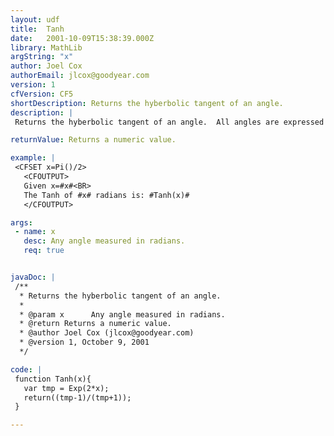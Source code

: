 ```yaml
---
layout: udf
title:  Tanh
date:   2001-10-09T15:38:39.000Z
library: MathLib
argString: "x"
author: Joel Cox
authorEmail: jlcox@goodyear.com
version: 1
cfVersion: CF5
shortDescription: Returns the hyberbolic tangent of an angle.
description: |
 Returns the hyberbolic tangent of an angle.  All angles are expressed in radians.

returnValue: Returns a numeric value.

example: |
 <CFSET x=Pi()/2>
   <CFOUTPUT>
   Given x=#x#<BR>
   The Tanh of #x# radians is: #Tanh(x)#
   </CFOUTPUT>

args:
 - name: x
   desc: Any angle measured in radians.
   req: true


javaDoc: |
 /**
  * Returns the hyberbolic tangent of an angle.
  * 
  * @param x      Any angle measured in radians. 
  * @return Returns a numeric value. 
  * @author Joel Cox (jlcox@goodyear.com) 
  * @version 1, October 9, 2001 
  */

code: |
 function Tanh(x){
   var tmp = Exp(2*x);
   return((tmp-1)/(tmp+1));
 }

---
```


